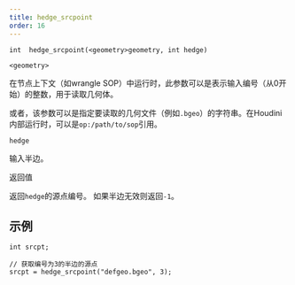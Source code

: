 ```yaml
---
title: hedge_srcpoint
order: 16
---
```

`int  hedge_srcpoint(<geometry>geometry, int hedge)`

`<geometry>`

在节点上下文（如wrangle SOP）中运行时，此参数可以是表示输入编号（从0开始）的整数，用于读取几何体。

或者，该参数可以是指定要读取的几何文件（例如`.bgeo`）的字符串。在Houdini内部运行时，可以是`op:/path/to/sop`引用。

`hedge`

输入半边。

返回值

返回`hedge`的源点编号。
如果半边无效则返回`-1`。

## 示例

```vex
int srcpt;

// 获取编号为3的半边的源点
srcpt = hedge_srcpoint("defgeo.bgeo", 3);

```
